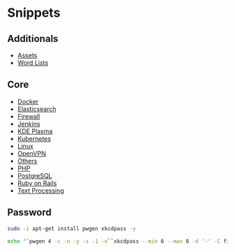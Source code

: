 # Snippets

## Additionals

* [Assets](chapters/assets) 
* [Word Lists](chapters/word-lists)

## Core

* [Docker](chapters/docker)
* [Elasticsearch](chapters/elasticsearch)
* [Firewall](chapters/firewall)
* [Jenkins](chapters/jenkins)
* [KDE Plasma](chapters/kde-plasma)
* [Kubernetes](chapters/kubernetes)
* [Linux](chapters/linux)
* [OpenVPN](chapters/openvpn)
* [Others](chapters/others)
* [PHP](chapters/php)
* [PostgreSQL](chapters/postgresql)
* [Ruby on Rails](chapters/ruby-on-rails)
* [Text Processing](chapters/text-processing)

## Password

```bash
sudo -i apt-get install pwgen xkcdpass -y

echo "`pwgen 4 -c -n -y -s -1 -v``xkcdpass --min 6 --max 8 -d '-' -C first -n 2 -c 1``pwgen 4 -c -n -y -s -1 -v`"
```